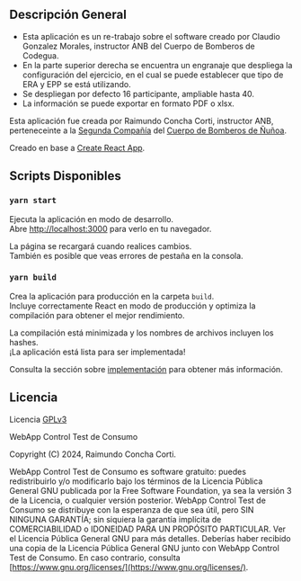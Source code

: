 ## Descripción General

- Esta aplicación es un re-trabajo sobre el software creado por Claudio Gonzalez Morales, instructor ANB del Cuerpo de Bomberos de Codegua.
- En la parte superior derecha se encuentra un engranaje que despliega la configuración del ejercicio, en el cual se puede establecer que tipo de ERA y EPP se está utilizando.
- Se despliegan por defecto 16 participante, ampliable hasta 40.
- La información se puede exportar en formato PDF o xlsx.

Esta aplicación fue creada por Raimundo Concha Corti, instructor ANB, perteneceinte a la [Segunda Compañía](https://www.bomba2.cl) del [Cuerpo de Bomberos de Ñuñoa](https://www.cbn.cl).

Creado en base a [Create React App](https://github.com/facebook/create-react-app).

## Scripts Disponibles

### `yarn start`

Ejecuta la aplicación en modo de desarrollo.\
Abre [http://localhost:3000](http://localhost:3000) para verlo en tu navegador.

La página se recargará cuando realices cambios.\
También es posible que veas errores de pestaña en la consola.

### `yarn build`

Crea la aplicación para producción en la carpeta `build`.\
Incluye correctamente React en modo de producción y optimiza la compilación para obtener el mejor rendimiento.

La compilación está minimizada y los nombres de archivos incluyen los hashes.\
¡La aplicación está lista para ser implementada!

Consulta la sección sobre [implementación](https://facebook.github.io/create-react-app/docs/deployment) para obtener más información.

## Licencia
Licencia [GPLv3](https://www.gnu.org/licenses/gpl-3.0.html)

WebApp Control Test de Consumo

Copyright (C) 2024, Raimundo Concha Corti.

WebApp Control Test de Consumo es software gratuito: puedes redistribuirlo y/o modificarlo bajo los términos de la Licencia Pública General GNU publicada por la Free Software Foundation, ya sea la versión 3 de la Licencia, o cualquier versión posterior.
WebApp Control Test de Consumo se distribuye con la esperanza de que sea útil, pero SIN NINGUNA GARANTÍA; sin siquiera la garantía implícita de COMERCIABILIDAD o IDONEIDAD PARA UN PROPÓSITO PARTICULAR. Ver el Licencia Pública General GNU para más detalles.
Deberías haber recibido una copia de la Licencia Pública General GNU junto con WebApp Control Test de Consumo. En caso contrario, consulta [https://www.gnu.org/licenses/](https://www.gnu.org/licenses/).
